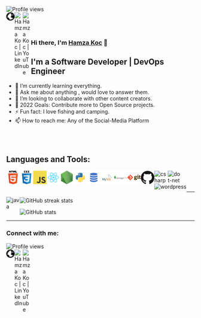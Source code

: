 
![Profile views](https://gpvc.arturio.dev/hamzakoc)  
[<img align="left" alt="Hamza Koc" width="22px" src="https://raw.githubusercontent.com/iconic/open-iconic/master/svg/globe.svg" />][website]
[<img align="left" alt="Hamza Koc | LinkedIn" width="22px" src="https://cdn.jsdelivr.net/npm/simple-icons@v3/icons/linkedin.svg" />][linkedin]
[<img align="left" alt="Hamza Koc | YouTube" width="22px" src="https://cdn.jsdelivr.net/npm/simple-icons@v3/icons/youtube.svg" />][youtube]

<br/><br/>

### Hi there, I'm [Hamza Koc](https://hamzakoc.ca/) 👋

## I'm a Software Developer | DevOps Engineer

- 🌱 I’m currently learning everything.
- 💬 Ask me about anything , would love to answer them.
- 👯 I’m looking to collaborate with other content creators.
- 🥅 2022 Goals: Contribute more to Open Source projects.
- ⚡ Fun fact: I love fishing and camping.
- 📫 How to reach me: Any of the Social-Media Platform

<br />

<br />

## Languages and Tools:


[<img align="left" alt="HTML5" width="36px" src="https://raw.githubusercontent.com/github/explore/80688e429a7d4ef2fca1e82350fe8e3517d3494d/topics/html/html.png" />][webdevplaylist]
[<img align="left" alt="CSS3" width="36px" src="https://raw.githubusercontent.com/github/explore/80688e429a7d4ef2fca1e82350fe8e3517d3494d/topics/css/css.png" />][webdevplaylist]

[<img align="left" alt="JavaScript" width="36px" src="https://raw.githubusercontent.com/github/explore/80688e429a7d4ef2fca1e82350fe8e3517d3494d/topics/javascript/javascript.png" />][webdevplaylist]
[<img align="left" alt="React" width="36px" src="https://raw.githubusercontent.com/github/explore/80688e429a7d4ef2fca1e82350fe8e3517d3494d/topics/react/react.png" />][webdevplaylist]

[<img align="left" alt="Node.js" width="36px" src="https://raw.githubusercontent.com/github/explore/80688e429a7d4ef2fca1e82350fe8e3517d3494d/topics/nodejs/nodejs.png" />][webdevplaylist]

[<img align="left" alt="Node.js" width="36px" src="https://raw.githubusercontent.com/github/explore/80688e429a7d4ef2fca1e82350fe8e3517d3494d/topics/python/python.png" />][webdevplaylist]

[<img align="left" alt="SQL" width="36px" src="https://raw.githubusercontent.com/github/explore/80688e429a7d4ef2fca1e82350fe8e3517d3494d/topics/sql/sql.png" />][webdevplaylist]
[<img align="left" alt="MySQL" width="36px" src="https://raw.githubusercontent.com/github/explore/80688e429a7d4ef2fca1e82350fe8e3517d3494d/topics/mysql/mysql.png" />][webdevplaylist]
[<img align="left" alt="MongoDB" width="36px" src="https://raw.githubusercontent.com/github/explore/80688e429a7d4ef2fca1e82350fe8e3517d3494d/topics/mongodb/mongodb.png" />][webdevplaylist]
[<img align="left" alt="Git" width="36px" src="https://raw.githubusercontent.com/github/explore/80688e429a7d4ef2fca1e82350fe8e3517d3494d/topics/git/git.png" />][webdevplaylist]
[<img align="left" alt="GitHub" width="36px" src="https://raw.githubusercontent.com/github/explore/78df643247d429f6cc873026c0622819ad797942/topics/github/github.png" />][webdevplaylist]




[<img align="left" src='https://cdn.jsdelivr.net/npm/simple-icons@3.0.1/icons/csharp.svg' alt='csharp'   width="36px">](https://hamzakoc.ca/)

[<img align="left" src='https://cdn.jsdelivr.net/npm/simple-icons@3.0.1/icons/dot-net.svg' alt='dot-net' align=""  width="36px">](https://hamzakoc.ca/)  

 [<img align="left" src='https://cdn.jsdelivr.net/npm/simple-icons@3.0.1/icons/wordpress.svg' alt='wordpress' height='36'>](https://hamzakoc.ca/)
 [<img align="left" src='https://cdn.jsdelivr.net/npm/simple-icons@3.0.1/icons/java.svg' alt='java'   width="36px">](https://hamzakoc.ca/)  


<br />
<br />

###

<hr>

![GitHub streak stats](https://github-readme-streak-stats.herokuapp.com/?user=hamzakoc)  

![GitHub stats](https://github-readme-stats.vercel.app/api?username=hamzakoc&show_icons=true&count_private=true)  



---

### Connect with me:
![Profile views](https://gpvc.arturio.dev/hamzakoc)  
[<img align="left" alt="Hamza Koc" width="22px" src="https://raw.githubusercontent.com/iconic/open-iconic/master/svg/globe.svg" />][website]
[<img align="left" alt="Hamza Koc | LinkedIn" width="22px" src="https://cdn.jsdelivr.net/npm/simple-icons@v3/icons/linkedin.svg" />][linkedin]
[<img align="left" alt="Hamza Koc | YouTube" width="22px" src="https://cdn.jsdelivr.net/npm/simple-icons@v3/icons/youtube.svg" />][youtube]



[website]: https://hamzakoc.ca
[youtube]: https://www.youtube.com/channel/UCp1hXL5HEJ_M7QShze8IKPA
[linkedin]: https://linkedin.com/in/hamzakooc
[webdevplaylist]: https://hamzakoc.ca




<!--


https://arturssmirnovs.github.io/github-profile-readme-generator/
-->


